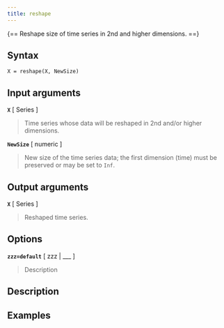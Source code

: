 ```yaml
---
title: reshape
---
```




{== Reshape size of time series in 2nd and higher dimensions. ==}


## Syntax 

    X = reshape(X, NewSize)


## Input arguments 

__`X`__ [ Series ] 
> 
> Time series  whose data will be reshaped in
> 2nd and/or higher dimensions.
> 

__`NewSize`__ [ numeric ] 
>
>New size of the time series data; the first
>dimension (time) must be preserved or may be set to `Inf`.
>

## Output arguments 

__`X`__ [ Series ] 
> 
> Reshaped time series.
> 


## Options 

__`zzz=default`__ [ zzz | ___ ]
> 
> Description
> 


## Description 



## Examples

```matlab
```

